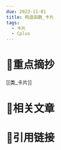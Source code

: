 ```yaml
---
due: 2023-11-01
title: 构造函数_卡片
tags:
  - 卡片
  - Cplus
---
```

# 🍎重点摘抄
[[类_卡片]]




# 📒相关文章




# 🍏引用链接

